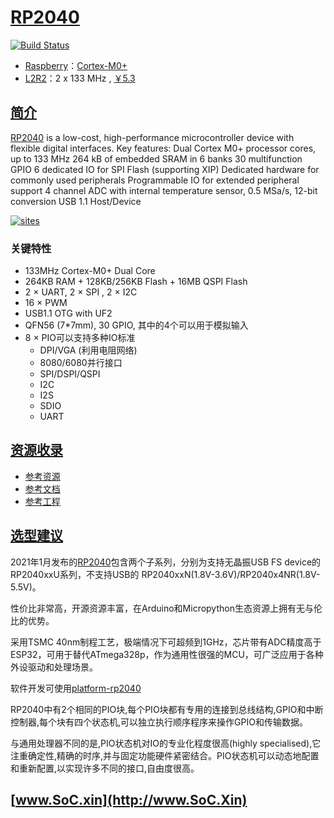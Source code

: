﻿# [RP2040](https://doc.soc.xin/RP2040)

[![Build Status](https://github.com/SoCXin/RP2040/workflows/src/badge.svg)](https://github.com/SoCXin/RP2040/actions/workflows/src.yml)

* [Raspberry](https://www.raspberrypi.com/)：[Cortex-M0+](https://github.com/SoCXin/Cortex)
* [L2R2](https://github.com/SoCXin/Level)：2 x 133 MHz , [￥5.3](https://item.szlcsc.com/2392.html)


## [简介](https://github.com/SoCXin/RP2040/wiki)

[RP2040](https://www.raspberrypi.com/products/raspberry-pi-pico/) is a low-cost, high-performance microcontroller device with flexible digital interfaces. Key features: Dual Cortex M0+ processor cores, up to 133 MHz 264 kB of embedded SRAM in 6 banks 30 multifunction GPIO 6 dedicated IO for SPI Flash (supporting XIP) Dedicated hardware for commonly used peripherals Programmable IO for extended peripheral support 4 channel ADC with internal temperature sensor, 0.5 MSa/s, 12-bit conversion USB 1.1 Host/Device

[![sites](docs/RP2040.png)](https://www.raspberrypi.com/documentation/microcontrollers/rp2040.html)

### 关键特性

* 133MHz Cortex-M0+ Dual Core
* 264KB RAM + 128KB/256KB Flash + 16MB QSPI Flash
* 2 × UART, 2 × SPI , 2 × I2C
* 16 × PWM
* USB1.1 OTG with UF2
* QFN56 (7*7mm), 30 GPIO, 其中的4个可以用于模拟输入
* 8 × PIO可以支持多种IO标准
    * DPI/VGA (利用电阻网络)
    * 8080/6080并行接口
    * SPI/DSPI/QSPI
    * I2C
    * I2S
    * SDIO
    * UART


## [资源收录](https://github.com/SoCXin)

* [参考资源](src/)
* [参考文档](docs/)
* [参考工程](project/)

## [选型建议](https://github.com/SoCXin)

2021年1月发布的[RP2040](https://item.szlcsc.com/2392.html)包含两个子系列，分别为支持无晶振USB FS device的RP2040xxU系列，不支持USB的 RP2040xxN(1.8V-3.6V)/RP2040x4NR(1.8V-5.5V)。

性价比非常高，开源资源丰富，在Arduino和Micropython生态资源上拥有无与伦比的优势。

采用TSMC 40nm制程工艺，极端情况下可超频到1GHz，芯片带有ADC精度高于ESP32，可用于替代ATmega328p，作为通用性很强的MCU，可广泛应用于各种外设驱动和处理场景。

软件开发可使用[platform-rp2040](https://github.com/OS-Q/platform-rp2040)

RP2040中有2个相同的PIO块,每个PIO块都有专用的连接到总线结构,GPIO和中断控制器,每个块有四个状态机,可以独立执行顺序程序来操作GPIO和传输数据。

与通用处理器不同的是,PIO状态机对IO的专业化程度很高(highly specialised),它注重确定性,精确的时序,并与固定功能硬件紧密结合。PIO状态机可以动态地配置和重新配置,以实现许多不同的接口,自由度很高。



## [www.SoC.xin](http://www.SoC.Xin)
